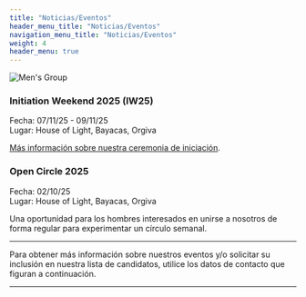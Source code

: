 ```yaml
---
title: "Noticias/Eventos"
header_menu_title: "Noticias/Eventos"
navigation_menu_title: "Noticias/Eventos"
weight: 4
header_menu: true
---
```


![Men's Group](/images/backlight.jpg)

### Initiation Weekend 2025 (IW25)

Fecha: 07/11/25 - 09/11/25\
Lugar: House of Light, Bayacas, Orgiva

[Más información sobre nuestra ceremonia de iniciación](initation-ceremony).

### Open Circle 2025

Fecha: 02/10/25\
Lugar: House of Light, Bayacas, Orgiva

Una oportunidad para los hombres interesados en unirse a nosotros de forma regular para experimentar un círculo semanal.

***

Para obtener más información sobre nuestros eventos y/o solicitar su inclusión en nuestra lista de candidatos, utilice los datos de contacto que figuran a continuación.

***
